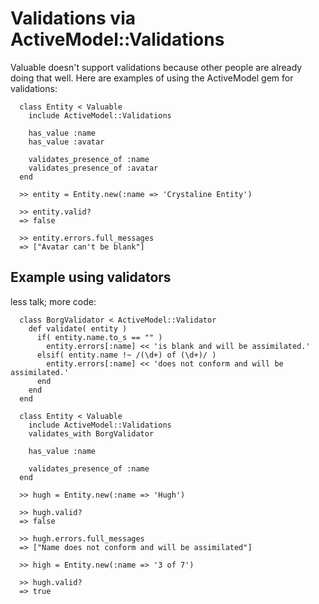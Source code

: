 Validations via ActiveModel::Validations
========================================

Valuable doesn't support validations because other people are already doing that well. Here are examples of using the ActiveModel gem for validations:

      class Entity < Valuable
        include ActiveModel::Validations
      
        has_value :name
        has_value :avatar
      
        validates_presence_of :name
        validates_presence_of :avatar
      end
      
      >> entity = Entity.new(:name => 'Crystaline Entity')
      
      >> entity.valid?
      => false
      
      >> entity.errors.full_messages
      => ["Avatar can't be blank"]

Example using validators
------------------------

less talk; more code:

      class BorgValidator < ActiveModel::Validator
        def validate( entity )
          if( entity.name.to_s == "" )
            entity.errors[:name] << 'is blank and will be assimilated.'
          elsif( entity.name !~ /(\d+) of (\d+)/ )
            entity.errors[:name] << 'does not conform and will be assimilated.'
          end
        end
      end
      
      class Entity < Valuable
        include ActiveModel::Validations
        validates_with BorgValidator
      
        has_value :name
      
        validates_presence_of :name
      end
      
      >> hugh = Entity.new(:name => 'Hugh')
      
      >> hugh.valid?
      => false
      
      >> hugh.errors.full_messages
      => ["Name does not conform and will be assimilated"]
      
      >> high = Entity.new(:name => '3 of 7')
      
      >> hugh.valid?
      => true

